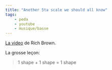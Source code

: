 ```yaml
---
title: "Another 5ta scale we should all know"
tags:
    - peda
    - youtube
    - musique/basse
---
```


[La video](https://youtu.be/RF3AL--2NaM) de Rich Brown.

La grosse leçon:

> 1 shape + 1 shape = 1 shape
